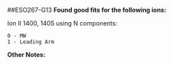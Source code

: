 ##ESO267-G13
**Found good fits for the following ions:**

Ion II 1400, 1405 using N components:
```
0 - MW
1 - Leading Arm
```


**Other Notes:**


